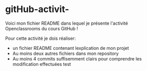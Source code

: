 # gitHub-activit-
Voici mon fichier README dans lequel je présente l'activité Openclassrooms du cours GitHub !

Pour cette activité je dois réaliser:
  - un fichier README contenant lexplication de mon projet
  - Au moins deux autres fichiers dans mon repository
  - Au moins 4 commits suffisemment clairs pour comprendre les modification effectuées
   test

